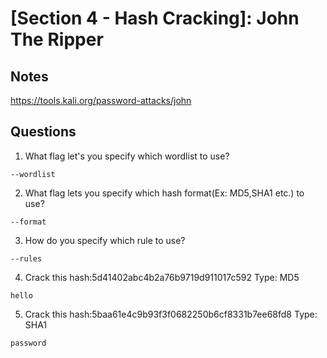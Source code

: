 #  [Section 4 - Hash Cracking]: John The Ripper

## Notes
https://tools.kali.org/password-attacks/john

## Questions
1. What flag let's you specify which wordlist to use? 
```
--wordlist
```

2. What flag lets you specify which hash format(Ex: MD5,SHA1 etc.) to use?    
```
--format
```

3. How do you specify which rule to use?
```
--rules
```

4. Crack this hash:5d41402abc4b2a76b9719d911017c592
Type: MD5
```
hello
```

5. Crack this hash:5baa61e4c9b93f3f0682250b6cf8331b7ee68fd8
Type: SHA1
```
password
```